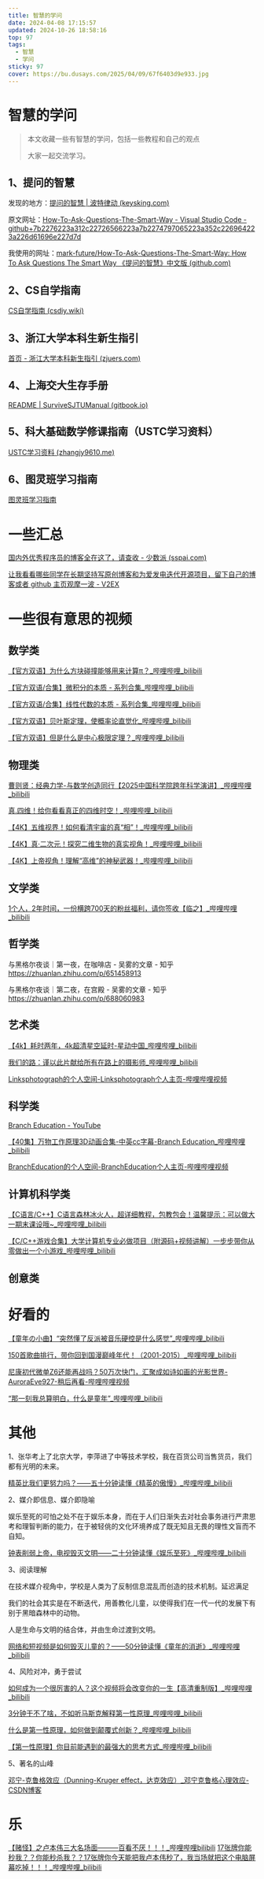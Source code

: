 ```yaml
---
title: 智慧的学问
date: 2024-04-08 17:15:57
updated: 2024-10-26 18:58:16
top: 97
tags:
  - 智慧
  - 学问
sticky: 97
cover: https://bu.dusays.com/2025/04/09/67f6403d9e933.jpg
---
```


# 智慧的学问

> 本文收藏一些有智慧的学问，包括一些教程和自己的观点
>
> 大家一起交流学习。

## 1、提问的智慧

发现的地方：[提问的智慧 | 波特律动 (keysking.com)](https://docs.keysking.com/How-To-Ask-Questions-The-Smart-Way)

原文网址：[How-To-Ask-Questions-The-Smart-Way - Visual Studio Code - github+7b2276223a312c22726566223a7b2274797065223a352c226964223a226d61696e227d7d](https://github.dev/ryanhanwu/How-To-Ask-Questions-The-Smart-Way/blob/main/README-zh_CN.md)

我使用的网址：[mark-future/How-To-Ask-Questions-The-Smart-Way: How To Ask Questions The Smart Way 《提问的智慧》中文版 (github.com)](https://github.com/mark-future/How-To-Ask-Questions-The-Smart-Way)

## 2、CS自学指南

[CS自学指南 (csdiy.wiki)](https://csdiy.wiki/)

## 3、浙江大学本科生新生指引

[首页 - 浙江大学本科新生指引 (zjuers.com)](https://zjuers.com/welcome/)

## 4、上海交大生存手册

[README | SurviveSJTUManual (gitbook.io)](https://survivesjtu.gitbook.io/survivesjtumanual)

## 5、科大基础数学修课指南（USTC学习资料）

[USTC学习资料 (zhangjy9610.me)](https://www.zhangjy9610.me/USTCdata.html)

## 6、图灵班学习指南

[图灵班学习指南](https://zju-turing.github.io/TuringCourses/)

# 一些汇总

[国内外优秀程序员的博客全在这了，请查收 - 少数派 (sspai.com)](https://sspai.com/post/66507)

[让我看看哪些同学在长期坚持写原创博客和为爱发电迭代开源项目，留下自己的博客或者 github 主页观摩一波 - V2EX](https://www.v2ex.com/t/1079939?p=1)

# 一些很有意思的视频

## 数学类

[【官方双语】为什么方块碰撞能够用来计算π？_哔哩哔哩_bilibili](https://www.bilibili.com/video/BV1bt41147H5/?spm_id_from=333.999.0.0&vd_source=851eb39e369398dfd488218128ad07b6)

[【官方双语/合集】微积分的本质 - 系列合集_哔哩哔哩_bilibili](https://www.bilibili.com/video/BV1qW411N7FU/?spm_id_from=333.999.0.0&vd_source=851eb39e369398dfd488218128ad07b6)

[【官方双语/合集】线性代数的本质 - 系列合集_哔哩哔哩_bilibili](https://www.bilibili.com/video/BV1ys411472E/?spm_id_from=333.999.0.0&vd_source=851eb39e369398dfd488218128ad07b6)

[【官方双语】贝叶斯定理，使概率论直觉化_哔哩哔哩_bilibili](https://www.bilibili.com/video/BV1R7411a76r/?spm_id_from=333.999.0.0&vd_source=851eb39e369398dfd488218128ad07b6)

[【官方双语】但是什么是中心极限定理？_哔哩哔哩_bilibili](https://www.bilibili.com/video/BV1gh4y1W7ag/?spm_id_from=333.999.0.0&vd_source=851eb39e369398dfd488218128ad07b6)

## 物理类

[曹则贤：经典力学-与数学创造同行【2025中国科学院跨年科学演讲】_哔哩哔哩_bilibili](https://www.bilibili.com/video/BV1TWrwYhEzm/?spm_id_from=333.1387.upload.video_card.click&vd_source=851eb39e369398dfd488218128ad07b6)

[真.四维！给你看看真正的四维时空！_哔哩哔哩_bilibili](https://www.bilibili.com/video/BV1SJ41137qM/?spm_id_from=333.999.0.0&vd_source=851eb39e369398dfd488218128ad07b6)

[【4K】五维视界！如何看清宇宙的真“相”！_哔哩哔哩_bilibili](https://www.bilibili.com/video/BV1R341167Ls/?spm_id_from=333.999.0.0&vd_source=851eb39e369398dfd488218128ad07b6)

[【4K】真·二次元！探究二维生物的真实视角！_哔哩哔哩_bilibili](https://www.bilibili.com/video/BV1gP4y1G7xa?spm_id_from=333.788.videopod.sections&vd_source=851eb39e369398dfd488218128ad07b6)

[【4K】上帝视角！理解“高维”的神秘武器！_哔哩哔哩_bilibili](https://www.bilibili.com/video/BV1hv41117M2/?spm_id_from=333.999.0.0)

## 文学类

[1个人，2年时间，一份横跨700天的粉丝福利，请你签收【临之】_哔哩哔哩_bilibili](https://www.bilibili.com/video/BV1aa4y157Lu/?spm_id_from=333.337.search-card.all.click&vd_source=851eb39e369398dfd488218128ad07b6)

## 哲学类

与黑格尔夜谈｜第一夜，在咖啡店 - 吴雾的文章 - 知乎
https://zhuanlan.zhihu.com/p/651458913

与黑格尔夜谈｜第二夜，在宫殿 - 吴雾的文章 - 知乎
https://zhuanlan.zhihu.com/p/688060983

## 艺术类

[【4k】耗时两年，4k超清星空延时-星动中国_哔哩哔哩_bilibili](https://www.bilibili.com/video/BV1sk4y1k73b/?spm_id_from=333.1007.top_right_bar_window_history.content.click&vd_source=851eb39e369398dfd488218128ad07b6)

[我们的路：谨以此片献给所有在路上的摄影师_哔哩哔哩_bilibili](https://www.bilibili.com/video/BV1z5411i7hK/?spm_id_from=333.337.search-card.all.click&vd_source=851eb39e369398dfd488218128ad07b6)

[Linksphotograph的个人空间-Linksphotograph个人主页-哔哩哔哩视频](https://space.bilibili.com/3816626)

## 科学类

[Branch Education - YouTube](https://www.youtube.com/@BranchEducation)

[【40集】万物工作原理3D动画合集-中英cc字幕-Branch Education_哔哩哔哩_bilibili](https://www.bilibili.com/video/BV1E1421t7m2/?spm_id_from=333.1007.top_right_bar_window_history.content.click&vd_source=851eb39e369398dfd488218128ad07b6)

[BranchEducation的个人空间-BranchEducation个人主页-哔哩哔哩视频](https://space.bilibili.com/1778586949?plat_id=1&share_from=space&share_medium=android&share_plat=android&share_session_id=7c334a0c-c1f0-4eb2-adeb-b92024e4124b&share_source=COPY&share_tag=s_i&timestamp=1722254101&unique_k=n4Y70YO)

## 计算机科学类

[【C语言/C++】C语言森林冰火人，超详细教程，包教包会！温馨提示：可以做大一期末课设哦~_哔哩哔哩_bilibili](https://www.bilibili.com/video/BV1wQDVYVEau?vd_source=851eb39e369398dfd488218128ad07b6&spm_id_from=333.788.player.player_end_recommend)

[【C/C++游戏合集】大学计算机专业必做项目（附源码+视频讲解）一步步带你从零做出一个小游戏_哔哩哔哩_bilibili](https://www.bilibili.com/video/BV1GK4y1z7KN?spm_id_from=333.788.recommend_more_video.-1&vd_source=851eb39e369398dfd488218128ad07b6)

## 创意类



# 好看的

[【童年の小曲】“突然懂了反派被音乐硬控是什么感觉”_哔哩哔哩_bilibili](https://www.bilibili.com/video/BV1tZj7zsEfR/?spm_id_from=333.1007.tianma.2-1-4.click&vd_source=851eb39e369398dfd488218128ad07b6)

[150首歌曲排行，带你回到国漫巅峰年代！（2001-2015）_哔哩哔哩_bilibili](https://www.bilibili.com/video/BV1ai421v7Tb?spm_id_from=333.788.recommend_more_video.0&vd_source=851eb39e369398dfd488218128ad07b6)

[尼康初代微单Z6还能再战吗？50万次快门，汇聚成如诗如画的光影世界-AuroraEve927-稍后再看-哔哩哔哩视频](https://www.bilibili.com/list/watchlater/?spm_id_from=333.1007.view_later.pip&bvid=BV1UxyeYFEQb&t=49&oid=113340345098023)

[“那一刻我总算明白，什么是童年”_哔哩哔哩_bilibili](https://www.bilibili.com/video/BV155oGY3Ect/?spm_id_from=333.1007.top_right_bar_window_history.content.click&vd_source=851eb39e369398dfd488218128ad07b6)

# 其他

1、张华考上了北京大学，李萍进了中等技术学校，我在百货公司当售货员，我们都有光明的未来。

[精英比我们更努力吗？——五十分钟读懂《精英的傲慢》_哔哩哔哩_bilibili](https://www.bilibili.com/video/BV1Gz421y7en/?spm_id_from=888.80997.embed_other.whitelist&t=3.490971&bvid=BV1Gz421y7en&vd_source=851eb39e369398dfd488218128ad07b6)

2、媒介即信息、媒介即隐喻

娱乐至死的可怕之处不在于娱乐本身，而在于人们日渐失去对社会事务进行严肃思考和理智判断的能力，在于被轻佻的文化环境养成了既无知且无畏的理性文盲而不自知。

[钟表削弱上帝，电视毁灭文明——二十分钟读懂《娱乐至死》_哔哩哔哩_bilibili](https://www.bilibili.com/video/BV11T411E76B?spm_id_from=333.788.videopod.sections&vd_source=851eb39e369398dfd488218128ad07b6)

3、阅读理解

在技术媒介视角中，学校是人类为了反制信息混乱而创造的技术机制。延迟满足

我们的社会其实是在不断迭代，用善教化儿童，以使得我们在一代一代的发展下有别于黑暗森林中的动物。

人是生命与文明的结合体，并由生命过渡到文明。

[网络和短视频是如何毁灭儿童的？——50分钟读懂《童年的消逝》_哔哩哔哩_bilibili](https://www.bilibili.com/video/BV1H7421T77z?spm_id_from=333.788.videopod.sections&vd_source=851eb39e369398dfd488218128ad07b6)

4、风险对冲，勇于尝试

[如何成为一个很厉害的人？这个视频将会改变你的一生【高清重制版】_哔哩哔哩_bilibili](https://www.bilibili.com/video/BV1mE11YtEzZ/?spm_id_from=333.1007.top_right_bar_window_default_collection.content.click&vd_source=851eb39e369398dfd488218128ad07b6)

[3分钟干不了啥，不如听马斯克解释第一性原理_哔哩哔哩_bilibili](https://www.bilibili.com/video/BV1V14y1F7jf/?spm_id_from=333.337.search-card.all.click&vd_source=851eb39e369398dfd488218128ad07b6)

[什么是第一性原理，如何做到颠覆式创新？_哔哩哔哩_bilibili](https://www.bilibili.com/video/BV1qN4115773/?spm_id_from=333.337.search-card.all.click&vd_source=851eb39e369398dfd488218128ad07b6)

[【第一性原理】你目前能遇到的最强大的思考方式_哔哩哔哩_bilibili](https://www.bilibili.com/video/BV1Wr421G7Wj/?spm_id_from=333.337.search-card.all.click&vd_source=851eb39e369398dfd488218128ad07b6)

5、著名的山峰

[邓宁-克鲁格效应（Dunning-Kruger effect，达克效应）_邓宁克鲁格心理效应-CSDN博客](https://blog.csdn.net/chengoes/article/details/105674323/?ops_request_misc=&request_id=&biz_id=102&utm_term=邓宁-克鲁格效应&utm_medium=distribute.pc_search_result.none-task-blog-2~all~sobaiduweb~default-1-105674323.142^v100^pc_search_result_base1&spm=1018.2226.3001.4187)



# 乐

[【赌怪】之卢本伟三大名场面———百看不厌！！！_哔哩哔哩bilibili](https://www.bilibili.com/video/BV17G4y157yT/?spm_id_from=333.337.search-card.all.click&vd_source=851eb39e369398dfd488218128ad07b6)
[17张牌你能秒我？？你能秒杀我？？17张牌你今天能把我卢本伟秒了，我当场就把这个电脑屏幕吃掉！！！_哔哩哔哩_bilibili](https://www.bilibili.com/video/BV1Xx411p74G/?spm_id_from=333.337.search-card.all.click&vd_source=851eb39e369398dfd488218128ad07b6)
